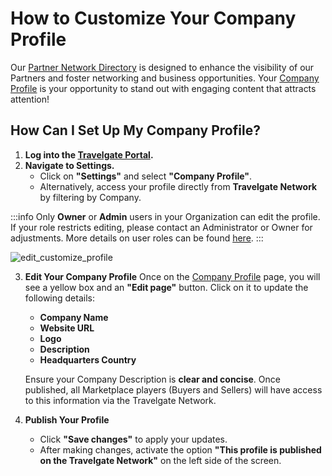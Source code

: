 ﻿---
sidebar_position: 1
---

# How to Customize Your Company Profile

Our [Partner Network Directory](https://app.travelgate.com/network/partners) is designed to enhance the visibility of our Partners and foster networking and business opportunities. Your [Company Profile](https://app.travelgate.com/settings/company-profile) is your opportunity to stand out with engaging content that attracts attention!

## How Can I Set Up My Company Profile? 

1. **Log into the [Travelgate Portal](https://www.travelgate.com/).**
2. **Navigate to Settings.**
   - Click on **"Settings"** and select **"Company Profile"**.
   - Alternatively, access your profile directly from **Travelgate Network** by filtering by Company.  

:::info
Only **Owner** or **Admin** users in your Organization can edit the profile. If your role restricts editing, please contact an Administrator or Owner for adjustments. More details on user roles can be found [here](/kb/account-settings/users-management/how-to-add-manage-users-to-organization).
:::

   ![edit_customize_profile](https://storage.travelgate.com/kbase/edit_customize_profile.jpg)

3. **Edit Your Company Profile**
Once on the [Company Profile](https://app.travelgate.com/settings/company-profile) page, you will see a yellow box and an **"Edit page"** button. Click on it to update the following details:
   - **Company Name**
   - **Website URL**
   - **Logo**
   - **Description**
   - **Headquarters Country**  

   Ensure your Company Description is **clear and concise**. Once published, all Marketplace players (Buyers and Sellers) will have access to this information via the Travelgate Network.

4. **Publish Your Profile**
   - Click **"Save changes"** to apply your updates.
   - After making changes, activate the option **"This profile is published on the Travelgate Network"** on the left side of the screen.